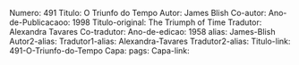 Numero: 491
Titulo: O Triunfo do Tempo
Autor: James Blish
Co-autor: 
Ano-de-Publicacaoo: 1998
Titulo-original: The Triumph of Time
Tradutor: Alexandra Tavares
Co-tradutor: 
Ano-de-edicao: 1958
alias: James-Blish
Autor2-alias: 
Tradutor1-alias: Alexandra-Tavares
Tradutor2-alias: 
Titulo-link: 491-O-Triunfo-do-Tempo
Capa: 
pags: 
Capa-link: